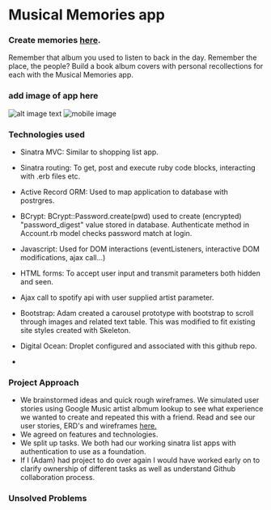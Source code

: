 # Musical Memories app

### Create memories [here](http://45.55.238.138/).
Remember that album you used to listen to back in the day. Remember the place, the people? Build a book album covers with personal recollections for each with the Musical Memories app.

### add image of app here
![alt image text]('public/memories_screenshot.png')
![mobile image]('https://github.com/programmingphilosophers/musical_memories/blob/master/public/Site%20on%20mobile.png.jpeg?raw=true')


### Technologies used
* Sinatra MVC: Similar to shopping list app.
* Sinatra routing: To get, post and execute ruby code blocks, interacting with .erb files etc.
* Active Record ORM: Used to map application to database with postrgres.
* BCrypt: BCrypt::Password.create(pwd) used to create (encrypted) "password_digest" value stored in database. Authenticate method in Account.rb model checks password match at login.
* Javascript: Used for DOM interactions (eventListeners, interactive DOM modifications, ajax call...)
* HTML forms: To accept user input and transmit parameters both hidden and seen.
* Ajax call to spotify api with user supplied artist parameter.
* Bootstrap: Adam created a carousel prototype with bootstrap to scroll through images and related text table. This was modified to fit existing site styles created with Skeleton.
* Digital Ocean: Droplet configured and associated with this github repo.


*
### Project Approach

* We brainstormed ideas and quick rough wireframes. We simulated user stories using Google Music artist albmum lookup to see what experience we wanted to create and repeated this with a friend. Read and see our user stories, ERD's and  wireframes [here.](https://docs.google.com/presentation/d/1ZhfC3Cqa7CvaiTzcQUD2xVrAqudT6L4q1gGsjzXPHWE/edit#slide=id.g74d139cf2_0_34)
* We agreed on features and technologies.
* We split up tasks. We both had our working sinatra list apps with authentication to use as a foundation.
* If I (Adam) had project to do over again I would have worked early on to clarify ownership of different tasks as well as understand Github collaboration process.

### Unsolved Problems
